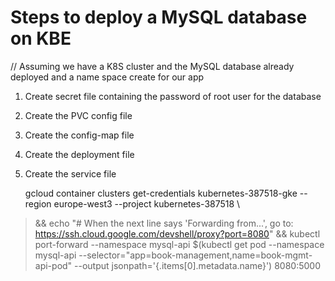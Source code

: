 # Steps to deploy a MySQL database on KBE

// Assuming we have a K8S cluster and the MySQL database already deployed and a name space create for our app

1) Create secret file containing the password of root user for the database
2) Create the PVC config file
3) Create the config-map file
4) Create the deployment file
5) Create the service file




    gcloud container clusters get-credentials kubernetes-387518-gke --region europe-west3 --project kubernetes-387518 \
>  && echo "# When the next line says 'Forwarding from...', go to: https://ssh.cloud.google.com/devshell/proxy?port=8080" && kubectl port-forward --namespace mysql-api $(kubectl get pod --namespace mysql-api --selector="app=book-management,name=book-mgmt-api-pod" --output jsonpath='{.items[0].metadata.name}') 8080:5000